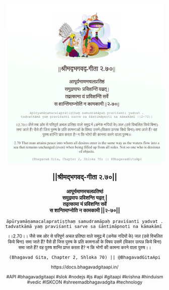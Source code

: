 <img src="../../asset/BG_2_70.png"/>
<center><h2>||श्रीमद्‍भगवद्‍-गीता २.७०||</h2>
<h3>आपूर्यमाणमचलप्रतिष्ठं<br/>समुद्रमापः प्रविशन्ति यद्वत् |<br/>तद्वत्कामा यं प्रविशन्ति सर्वे<br/>स शान्तिमाप्नोति न कामकामी ||२-७०||</h3>
<pre>āpūryamāṇamacalapratiṣṭhaṃ samudramāpaḥ praviśanti yadvat .<br/>tadvatkāmā yaṃ praviśanti sarve sa śāntimāpnoti na kāmakāmī ||2-70||</pre>
<p>।।2.70।। जैसे सब ओर से परिपूर्ण अचल प्रतिष्ठा वाले समुद्र में (अनेक नदियों के) जल (उसे विचलित किये बिना) समा जाते हैं? वैसे ही जिस पुरुष के प्रति कामनाओं के विषय उसमें (विकार उत्पन्न किये बिना) समा जाते हैं? वह पुरुष शान्ति प्राप्त करता है? न कि भोगों की कामना करने वाला पुरुष।।</p>
<pre>(Bhagavad Gita, Chapter 2, Shloka 70) || @BhagavadGitaApi</pre><p>https://docs.bhagavadgitaapi.in/</p><p>#API #bhagavadgitaapi #slok #nodejs #js #api #gitaapi #krishna #hinduism #vedic #ISKCON #shreemadbhagavadgita #technology</p></center>